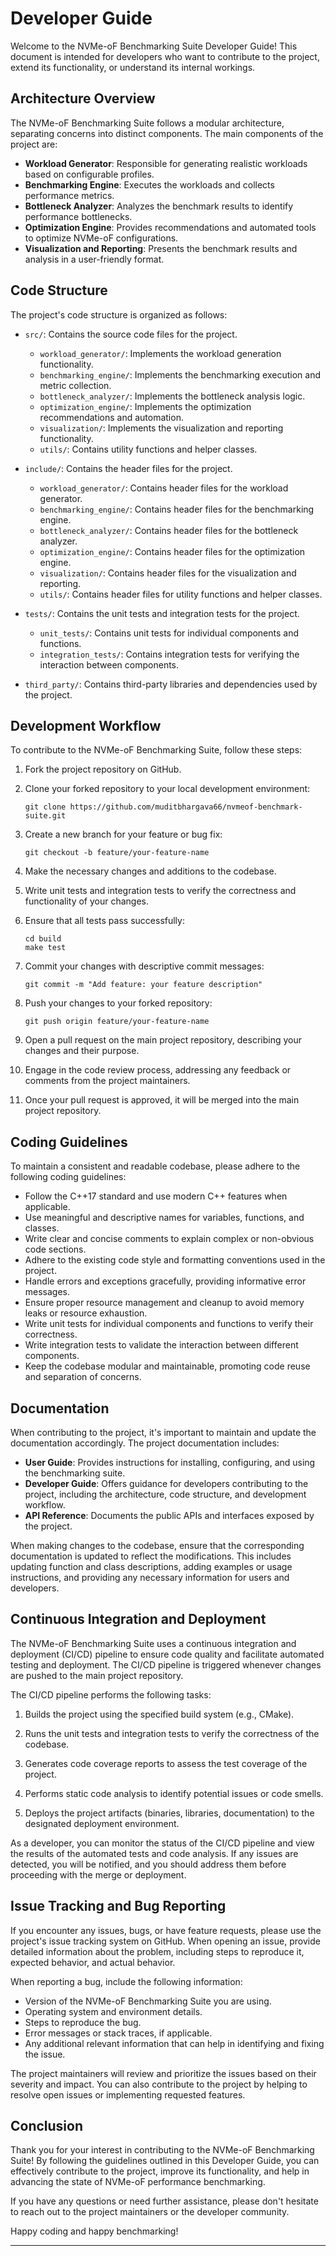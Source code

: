 # Developer Guide

Welcome to the NVMe-oF Benchmarking Suite Developer Guide! This document is intended for developers who want to contribute to the project, extend its functionality, or understand its internal workings.

## Architecture Overview

The NVMe-oF Benchmarking Suite follows a modular architecture, separating concerns into distinct components. The main components of the project are:

- **Workload Generator**: Responsible for generating realistic workloads based on configurable profiles.
- **Benchmarking Engine**: Executes the workloads and collects performance metrics.
- **Bottleneck Analyzer**: Analyzes the benchmark results to identify performance bottlenecks.
- **Optimization Engine**: Provides recommendations and automated tools to optimize NVMe-oF configurations.
- **Visualization and Reporting**: Presents the benchmark results and analysis in a user-friendly format.

## Code Structure

The project's code structure is organized as follows:

- `src/`: Contains the source code files for the project.
  - `workload_generator/`: Implements the workload generation functionality.
  - `benchmarking_engine/`: Implements the benchmarking execution and metric collection.
  - `bottleneck_analyzer/`: Implements the bottleneck analysis logic.
  - `optimization_engine/`: Implements the optimization recommendations and automation.
  - `visualization/`: Implements the visualization and reporting functionality.
  - `utils/`: Contains utility functions and helper classes.

- `include/`: Contains the header files for the project.
  - `workload_generator/`: Contains header files for the workload generator.
  - `benchmarking_engine/`: Contains header files for the benchmarking engine.
  - `bottleneck_analyzer/`: Contains header files for the bottleneck analyzer.
  - `optimization_engine/`: Contains header files for the optimization engine.
  - `visualization/`: Contains header files for the visualization and reporting.
  - `utils/`: Contains header files for utility functions and helper classes.

- `tests/`: Contains the unit tests and integration tests for the project.
  - `unit_tests/`: Contains unit tests for individual components and functions.
  - `integration_tests/`: Contains integration tests for verifying the interaction between components.

- `third_party/`: Contains third-party libraries and dependencies used by the project.

## Development Workflow

To contribute to the NVMe-oF Benchmarking Suite, follow these steps:

1. Fork the project repository on GitHub.

2. Clone your forked repository to your local development environment:
   ```
   git clone https://github.com/muditbhargava66/nvmeof-benchmark-suite.git
   ```

3. Create a new branch for your feature or bug fix:
   ```
   git checkout -b feature/your-feature-name
   ```

4. Make the necessary changes and additions to the codebase.

5. Write unit tests and integration tests to verify the correctness and functionality of your changes.

6. Ensure that all tests pass successfully:
   ```
   cd build
   make test
   ```

7. Commit your changes with descriptive commit messages:
   ```
   git commit -m "Add feature: your feature description"
   ```

8. Push your changes to your forked repository:
   ```
   git push origin feature/your-feature-name
   ```

9. Open a pull request on the main project repository, describing your changes and their purpose.

10. Engage in the code review process, addressing any feedback or comments from the project maintainers.

11. Once your pull request is approved, it will be merged into the main project repository.

## Coding Guidelines

To maintain a consistent and readable codebase, please adhere to the following coding guidelines:

- Follow the C++17 standard and use modern C++ features when applicable.
- Use meaningful and descriptive names for variables, functions, and classes.
- Write clear and concise comments to explain complex or non-obvious code sections.
- Adhere to the existing code style and formatting conventions used in the project.
- Handle errors and exceptions gracefully, providing informative error messages.
- Ensure proper resource management and cleanup to avoid memory leaks or resource exhaustion.
- Write unit tests for individual components and functions to verify their correctness.
- Write integration tests to validate the interaction between different components.
- Keep the codebase modular and maintainable, promoting code reuse and separation of concerns.

## Documentation

When contributing to the project, it's important to maintain and update the documentation accordingly. The project documentation includes:

- **User Guide**: Provides instructions for installing, configuring, and using the benchmarking suite.
- **Developer Guide**: Offers guidance for developers contributing to the project, including the architecture, code structure, and development workflow.
- **API Reference**: Documents the public APIs and interfaces exposed by the project.

When making changes to the codebase, ensure that the corresponding documentation is updated to reflect the modifications. This includes updating function and class descriptions, adding examples or usage instructions, and providing any necessary information for users and developers.

## Continuous Integration and Deployment

The NVMe-oF Benchmarking Suite uses a continuous integration and deployment (CI/CD) pipeline to ensure code quality and facilitate automated testing and deployment. The CI/CD pipeline is triggered whenever changes are pushed to the main project repository.

The CI/CD pipeline performs the following tasks:

1. Builds the project using the specified build system (e.g., CMake).

2. Runs the unit tests and integration tests to verify the correctness of the codebase.

3. Generates code coverage reports to assess the test coverage of the project.

4. Performs static code analysis to identify potential issues or code smells.

5. Deploys the project artifacts (binaries, libraries, documentation) to the designated deployment environment.

As a developer, you can monitor the status of the CI/CD pipeline and view the results of the automated tests and code analysis. If any issues are detected, you will be notified, and you should address them before proceeding with the merge or deployment.

## Issue Tracking and Bug Reporting

If you encounter any issues, bugs, or have feature requests, please use the project's issue tracking system on GitHub. When opening an issue, provide detailed information about the problem, including steps to reproduce it, expected behavior, and actual behavior.

When reporting a bug, include the following information:

- Version of the NVMe-oF Benchmarking Suite you are using.
- Operating system and environment details.
- Steps to reproduce the bug.
- Error messages or stack traces, if applicable.
- Any additional relevant information that can help in identifying and fixing the issue.

The project maintainers will review and prioritize the issues based on their severity and impact. You can also contribute to the project by helping to resolve open issues or implementing requested features.

## Conclusion

Thank you for your interest in contributing to the NVMe-oF Benchmarking Suite! By following the guidelines outlined in this Developer Guide, you can effectively contribute to the project, improve its functionality, and help in advancing the state of NVMe-oF performance benchmarking.

If you have any questions or need further assistance, please don't hesitate to reach out to the project maintainers or the developer community.

Happy coding and happy benchmarking!

---